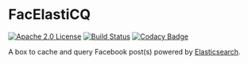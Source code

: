 <!--
Licensed to the Apache Software Foundation (ASF) under one or more
contributor license agreements.  See the NOTICE file distributed with
this work for additional information regarding copyright ownership.
The ASF licenses this file to You under the Apache License, Version 2.0
(the "License"); you may not use this file except in compliance with
the License.  You may obtain a copy of the License at

    http://www.apache.org/licenses/LICENSE-2.0

Unless required by applicable law or agreed to in writing, software
distributed under the License is distributed on an "AS IS" BASIS,
WITHOUT WARRANTIES OR CONDITIONS OF ANY KIND, either express or implied.
See the License for the specific language governing permissions and
limitations under the License.
-->
# FacElastiCQ

[![Apache 2.0 License][li]][ll] [![Build Status][ti]][tl] [![Codacy Badge][ci]][cl]

A box to cache and query Facebook post(s) powered by [Elasticsearch](https://www.elastic.co/products/elasticsearch).

[ci]: https://api.codacy.com/project/badge/Grade/d92c434ff9ee4aa9b5ca14c3fa4b2f0c
[cl]: https://www.codacy.com/app/agebhar1/facelasticq?utm_source=github.com&amp;utm_medium=referral&amp;utm_content=agebhar1/facelasticq&amp;utm_campaign=Badge_Grade
[ti]: https://travis-ci.org/agebhar1/facelasticq.svg?branch=master
[tl]: https://travis-ci.org/agebhar1/facelasticq
[li]: https://img.shields.io/:license-Apache%202.0-blue.svg
[ll]: https://www.apache.org/licenses/LICENSE-2.0
